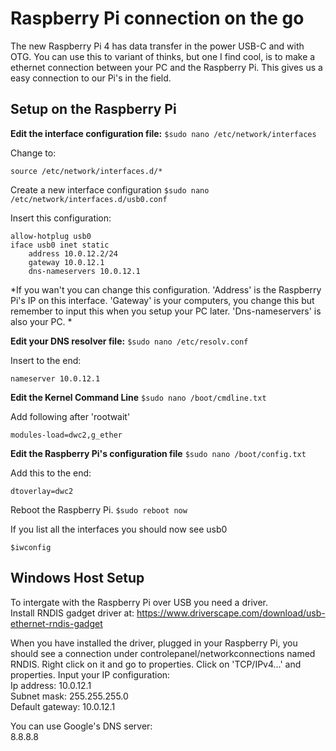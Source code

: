 # Raspberry Pi connection on the go 
The new Raspberry Pi 4 has data transfer in the power USB-C and with OTG. You can use this to variant of thinks, but one I find cool, is to make a ethernet connection between your PC and the Raspberry Pi. This gives us a easy connection to our Pi's in the field.

## Setup on the Raspberry Pi
**Edit the interface configuration file:**
`
$sudo nano /etc/network/interfaces
`

Change to:
```
source /etc/network/interfaces.d/*
```

Create a new interface configuration 
`
$sudo nano /etc/network/interfaces.d/usb0.conf
`

Insert this configuration:
```
allow-hotplug usb0
iface usb0 inet static
    address 10.0.12.2/24
    gateway 10.0.12.1
    dns-nameservers 10.0.12.1
```
*If you wan't you can change this configuration. 'Address' is the Raspberry Pi's IP on this interface. 'Gateway' is your computers, you change this but remember to input this when you setup your PC later. 'Dns-nameservers' is also your PC. *  

**Edit your DNS resolver file:**
`
$sudo nano /etc/resolv.conf
`

Insert to the end:
```
nameserver 10.0.12.1
```

**Edit the Kernel Command Line**
`
$sudo nano /boot/cmdline.txt
`

Add following after 'rootwait'
```
modules-load=dwc2,g_ether
```

**Edit the Raspberry Pi's configuration file**
`
$sudo nano /boot/config.txt
`

Add this to the end:
```
dtoverlay=dwc2
```

Reboot the Raspberry Pi. 
`
$sudo reboot now
`

If you list all the interfaces you should now see usb0
```
$iwconfig
```

## Windows Host Setup
To intergate with the Raspberry Pi over USB you need a driver.  
Install RNDIS gadget driver at: https://www.driverscape.com/download/usb-ethernet-rndis-gadget

When you have installed the driver, plugged in your Raspberry Pi, you should see a connection under controlepanel/networkconnections named RNDIS. Right click on it and go to properties. Click on 'TCP/IPv4...' and properties. Input your IP configuration:  
    Ip address: 10.0.12.1  
    Subnet mask: 255.255.255.0  
    Default gateway: 10.0.12.1  

You can use Google's DNS server:  
8.8.8.8
